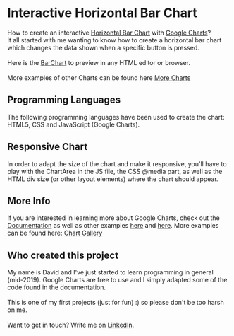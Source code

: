 # Interactive Horizontal Bar Chart
How to create an interactive <a href="https://developers.google.com/chart/interactive/docs/gallery/barchart" target="_blank">Horizontal Bar Chart</a> with <a href="https://developers.google.com/chart/" target="_blank">Google Charts</a>?
<br>
It all started with me wanting to know how to create a horizontal bar chart which changes the data shown when a specific button is pressed.
<br>
<br>
Here is the <a href="https://github.com/DavidJKTofan/Interactive-Google-Charts/blob/master/Examples/BarChart-Buttons.html" target="_blank">BarChart</a> to preview in any HTML editor or browser. 
<br>
<br>
More examples of other Charts can be found here <a href="https://github.com/DavidJKTofan/Interactive-Google-Charts/tree/master/Examples" target="_blank">More Charts</a>

## Programming Languages
The following programming languages have been used to create the chart: HTML5, CSS and JavaScript (Google Charts).

## Responsive Chart
In order to adapt the size of the chart and make it responsive, you'll have to play with the ChartArea in the JS file, the CSS @media part, as well as the HTML div size (or other layout elements) where the chart should appear.

## More Info
If you are interested in learning more about Google Charts, check out the <a href="https://developers.google.com/chart/interactive/docs/" target="_blank">Documentation</a> as well as other examples <a href="https://www.w3schools.com/howto/howto_google_charts.asp" target="_blank">here</a> and <a href="https://www.tutorialspoint.com/googlecharts/index.htm" target="_blank">here</a>. More examples can be found here: <a href="https://developers.google.com/chart/interactive/docs/gallery" target="_blank">Chart Gallery</a>

## Who created this project
My name is David and I've just started to learn programming in general (mid-2019). Google Charts are free to use and I simply adapted some of the code found in the documentation.
<br>
<br>
This is one of my first projects (just for fun) :) so please don't be too harsh on me.
<br>
<br>
Want to get in touch? Write me on <a href="https://www.linkedin.com/in/davidtofan" target="_blank">LinkedIn</a>.
